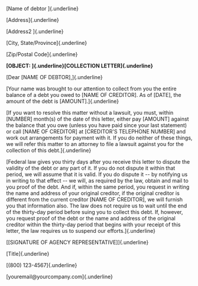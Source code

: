 [Name of debtor ]{.underline}

[Address]{.underline}

[Address2 ]{.underline}

[City, State/Province]{.underline}

[Zip/Postal Code]{.underline}

**[OBJECT: ]{.underline}[COLLECTION LETTER]{.underline}**

[Dear \[NAME OF DEBTOR\],]{.underline}

[Your name was brought to our attention to collect from you the entire
balance of a debt you owed to \[NAME OF CREDITOR\]. As of \[DATE\], the
amount of the debt is \[AMOUNT\].]{.underline}

[If you want to resolve this matter without a lawsuit, you must, within
\[NUMBER\] month(s) of the date of this letter, either pay \[AMOUNT\]
against the balance that you owe (unless you have paid since your last
statement) or call \[NAME OF CREDITOR\] at \[CREDITOR'S TELEPHONE
NUMBER\] and work out arrangements for payment with it. If you do
neither of these things, we will refer this matter to an attorney to
file a lawsuit against you for the collection of this debt.]{.underline}

[Federal law gives you thirty days after you receive this letter to
dispute the validity of the debt or any part of it. If you do not
dispute it within that period, we will assume that it is valid. If you
do dispute it -- by notifying us in writing to that effect -- we will,
as required by the law, obtain and mail to you proof of the debt. And
if, within the same period, you request in writing the name and address
of your original creditor, if the original creditor is different from
the current creditor \[NAME OF CREDITOR\], we will furnish you that
information also. The law does not require us to wait until the end of
the thirty-day period before suing you to collect this debt. If,
however, you request proof of the debt or the name and address of the
original creditor within the thirty-day period that begins with your
receipt of this letter, the law requires us to suspend our
efforts.]{.underline}

[\[SIGNATURE OF AGENCY REPRESENTATIVE\]]{.underline}

[Title]{.underline}

[(800) 123-4567]{.underline}

[youremail\@yourcompany.com]{.underline}
